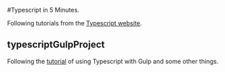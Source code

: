 #Typescript in 5 Minutes.

Following tutorials from the [Typescript website](https://www.typescriptlang.org).

## typescriptGulpProject

Following the [tutorial](https://www.typescriptlang.org/docs/handbook/gulp.html) of using Typescript with Gulp and some other things.   